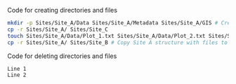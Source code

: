 Code for creating directories and files
```bash
mkdir -p Sites/Site_A/Data Sites/Site_A/Metadata Sites/Site_A/GIS # Create Site A file structure
cp -r Sites/Site_A/ Sites/Site_C 
touch Sites/Site_A/Data/Plot_1.txt Sites/Site_A/Data/Plot_2.txt Sites/Site_A/Data/Plot_3.txt Sites/Site_A/Metadata/Plot_1_meta.txt Sites/Site_A/Metadata/Plot_2_meta.txt Sites/Site_A/Metadata/Plot_3_meta.txt # Add files to Data and Metadata in Site A
cp -r Sites/Site_A/ Sites/Site_B # Copy Site A structure with files to Site B
```

Code for deleting directories and files
```bash
Line 1 
Line 2 
```
